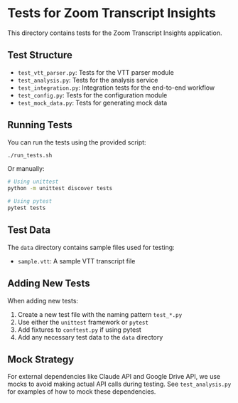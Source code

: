 # Tests for Zoom Transcript Insights

This directory contains tests for the Zoom Transcript Insights application.

## Test Structure

- `test_vtt_parser.py`: Tests for the VTT parser module
- `test_analysis.py`: Tests for the analysis service
- `test_integration.py`: Integration tests for the end-to-end workflow
- `test_config.py`: Tests for the configuration module
- `test_mock_data.py`: Tests for generating mock data

## Running Tests

You can run the tests using the provided script:

```bash
./run_tests.sh
```

Or manually:

```bash
# Using unittest
python -m unittest discover tests

# Using pytest
pytest tests
```

## Test Data

The `data` directory contains sample files used for testing:

- `sample.vtt`: A sample VTT transcript file

## Adding New Tests

When adding new tests:

1. Create a new test file with the naming pattern `test_*.py`
2. Use either the `unittest` framework or `pytest`
3. Add fixtures to `conftest.py` if using pytest
4. Add any necessary test data to the `data` directory

## Mock Strategy

For external dependencies like Claude API and Google Drive API, we use mocks to avoid making actual API calls during testing. See `test_analysis.py` for examples of how to mock these dependencies. 